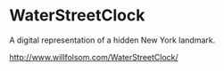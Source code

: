# WaterStreetClock
A digital representation of a hidden New York landmark.

http://www.willfolsom.com/WaterStreetClock/
